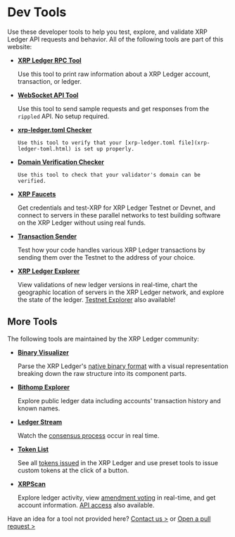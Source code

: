 # Dev Tools 

Use these developer tools to help you test, explore, and validate XRP Ledger API requests and behavior. All of the following tools are part of this website:

* **[XRP Ledger RPC Tool](xrp-ledger-rpc-tool.html)**

    Use this tool to print raw information about a XRP Ledger account, transaction, or ledger.

* **[WebSocket API Tool](websocket-api-tool.html)**

    Use this tool to send sample requests and get responses from the `rippled` API. No setup required.

* **[xrp-ledger.toml Checker](xrp-ledger-toml-checker.html)**

      Use this tool to verify that your [xrp-ledger.toml file](xrp-ledger-toml.html) is set up properly.

* **[Domain Verification Checker](validator-domain-verifier.html)**

      Use this tool to check that your validator's domain can be verified.

* **[XRP Faucets](xrp-testnet-faucet.html)**

    Get credentials and test-XRP for XRP Ledger Testnet or Devnet, and connect to servers in these parallel networks to test building software on the XRP Ledger without using real funds.

* **[Transaction Sender](tx-sender.html)**

    Test how your code handles various XRP Ledger transactions by sending them over the Testnet to the address of your choice.

* **[XRP Ledger Explorer](https://livenet.xrpl.org/)**

    View validations of new ledger versions in real-time, chart the geographic location of servers in the XRP Ledger network, and explore the state of the ledger. [Testnet Explorer](https://testnet.xrpl.org/) also available!

## More Tools

The following tools are maintained by the XRP Ledger community:

- **[Binary Visualizer](https://richardah.github.io/xrpl-binary-visualizer/)**

    Parse the XRP Ledger's [native binary format](serialization.html) with a visual representation breaking down the raw structure into its component parts.

- **[Bithomp Explorer](https://bithomp.com/)**

    Explore public ledger data including accounts' transaction history and known names.

- **[Ledger Stream](https://ledger-stream-beta.xrplf.org/)**

    Watch the [consensus process](consensus.html) occur in real time.

- **[Token List](https://xumm.community/tokens)**

    See all [tokens issued](issued-currencies.html) in the XRP Ledger and use preset tools to issue custom tokens at the click of a button.

- **[XRPScan](https://xrpscan.com/)**

    Explore ledger activity, view [amendment voting](amendments.html) in real-time, and get account information. [API access](https://docs.xrpscan.com/) also available.

Have an idea for a tool not provided here? [Contact us >](mailto:docs@ripple.com) or [Open a pull request >]({{target.github_forkurl}}/edit/{{target.github_branch}}/content/{{currentpage.md}})
